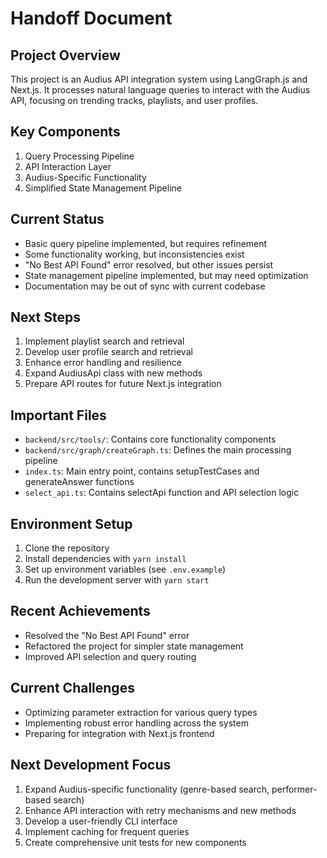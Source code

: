 # Handoff Document

## Project Overview
This project is an Audius API integration system using LangGraph.js and Next.js. It processes natural language queries to interact with the Audius API, focusing on trending tracks, playlists, and user profiles.

## Key Components
1. Query Processing Pipeline
2. API Interaction Layer
3. Audius-Specific Functionality
4. Simplified State Management Pipeline

## Current Status
- Basic query pipeline implemented, but requires refinement
- Some functionality working, but inconsistencies exist
- "No Best API Found" error resolved, but other issues persist
- State management pipeline implemented, but may need optimization
- Documentation may be out of sync with current codebase

## Next Steps
1. Implement playlist search and retrieval
2. Develop user profile search and retrieval
3. Enhance error handling and resilience
4. Expand AudiusApi class with new methods
5. Prepare API routes for future Next.js integration

## Important Files
- `backend/src/tools/`: Contains core functionality components
- `backend/src/graph/createGraph.ts`: Defines the main processing pipeline
- `index.ts`: Main entry point, contains setupTestCases and generateAnswer functions
- `select_api.ts`: Contains selectApi function and API selection logic

## Environment Setup
1. Clone the repository
2. Install dependencies with `yarn install`
3. Set up environment variables (see `.env.example`)
4. Run the development server with `yarn start`

## Recent Achievements
- Resolved the "No Best API Found" error
- Refactored the project for simpler state management
- Improved API selection and query routing

## Current Challenges
- Optimizing parameter extraction for various query types
- Implementing robust error handling across the system
- Preparing for integration with Next.js frontend

## Next Development Focus
1. Expand Audius-specific functionality (genre-based search, performer-based search)
2. Enhance API interaction with retry mechanisms and new methods
3. Develop a user-friendly CLI interface
4. Implement caching for frequent queries
5. Create comprehensive unit tests for new components